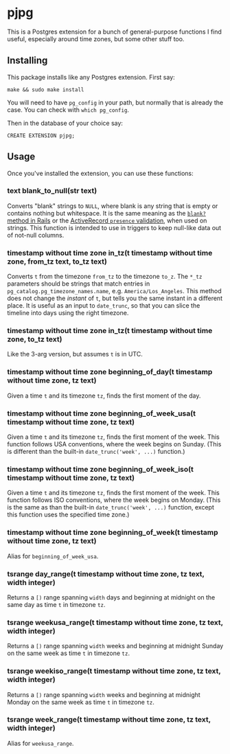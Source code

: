pjpg
====

This is a Postgres extension for a bunch of general-purpose functions I find useful,
especially around time zones, but some other stuff too.


Installing
----------

This package installs like any Postgres extension. First say:

    make && sudo make install

You will need to have `pg_config` in your path,
but normally that is already the case.
You can check with `which pg_config`.

Then in the database of your choice say:

    CREATE EXTENSION pjpg;


Usage
-----

Once you've installed the extension,
you can use these functions:

### text blank\_to\_null(str text)

Converts "blank" strings to `NULL`,
where blank is any string that is empty or contains nothing but whitespace.
It is the same meaning as the [`blank?` method in Rails](https://apidock.com/rails/Object/blank%3F)
or the [ActiveRecord `presence` validation](http://guides.rubyonrails.org/active_record_validations.html#presence),
when used on strings.
This function is intended to use in triggers to keep null-like data out of not-null columns.

### timestamp without time zone in\_tz(t timestamp without time zone, from\_tz text, to\_tz text)

Converts `t` from the timezone `from_tz` to the timezone `to_z`.
The `*_tz` parameters should be strings that match entries in `pg_catalog.pg_timezone_names.name`,
e.g. `America/Los_Angeles`.
This method does not change the *instant* of `t`,
but tells you the same instant in a different place.
It is useful as an input to `date_trunc`,
so that you can slice the timeline into days using the right timezone.

### timestamp without time zone in\_tz(t timestamp without time zone, to\_tz text)

Like the 3-arg version, but assumes `t` is in UTC.

### timestamp without time zone beginning\_of\_day(t timestamp without time zone, tz text)

Given a time `t` and its timezone `tz`, finds the first moment of the day.

### timestamp without time zone beginning\_of\_week\_usa(t timestamp without time zone, tz text)

Given a time `t` and its timezone `tz`, finds the first moment of the week.
This function follows USA conventions, where the week begins on Sunday.
(This is different than the built-in `date_trunc('week', ...)` function.)

### timestamp without time zone beginning\_of\_week\_iso(t timestamp without time zone, tz text)

Given a time `t` and its timezone `tz`, finds the first moment of the week.
This function follows ISO conventions, where the week begins on Monday.
(This is the same as than the built-in `date_trunc('week', ...)` function,
except this function uses the specified time zone.)

### timestamp without time zone beginning\_of\_week(t timestamp without time zone, tz text)

Alias for `beginning_of_week_usa`.

### tsrange day\_range(t timestamp without time zone, tz text, width integer)

Returns a `[)` range spanning `width` days and beginning at midnight
on the same day as time `t` in timezone `tz`.

### tsrange weekusa\_range(t timestamp without time zone, tz text, width integer)

Returns a `[)` range spanning `width` weeks and beginning at midnight Sunday
on the same week as time `t` in timezone `tz`.

### tsrange weekiso\_range(t timestamp without time zone, tz text, width integer)

Returns a `[)` range spanning `width` weeks and beginning at midnight Monday
on the same week as time `t` in timezone `tz`.

### tsrange week\_range(t timestamp without time zone, tz text, width integer)

Alias for `weekusa_range`.


